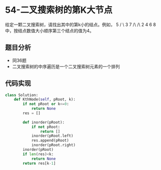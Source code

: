 # 54-二叉搜索树的第K大节点

给定一颗二叉搜索树，请找出其中的第k小的结点。例如， 5 / \ 3 7 /\ /\ 2 4 6 8 中，按结点数值大小顺序第三个结点的值为4。

## 题目分析

- 同36题
- 二叉搜索树的中序遍历是一个二叉搜索树元素的一个排列

## 代码实现

```python
class Solution:
    def KthNode(self, pRoot, k):
        if not pRoot or k<=0:
            return None
        res = []
        
        def inorder(pRoot):
            if not pRoot:
                return []
            inorder(pRoot.left)
            res.append(pRoot)
            inorder(pRoot.right)
        inorder(pRoot)
        if len(res)<k:
            return None
        return res[k-1]
```

